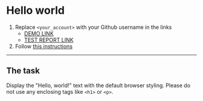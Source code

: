 # Hello world
1. Replace `<your_account>` with your Github username in the links
    - [DEMO LINK](https://ched88xtc.github.io/layout_hello-world/) <br>
    - [TEST REPORT LINK](https://ched88xtc.github.io/layout_hello-world/report/html_report/)
2. Follow [this instructions](https://mate-academy.github.io/layout_task-guideline/)
___

## The task 
Display the "Hello, world!" text with the default browser styling. Please do not 
use any enclosing tags like `<h1>` or `<p>`.
